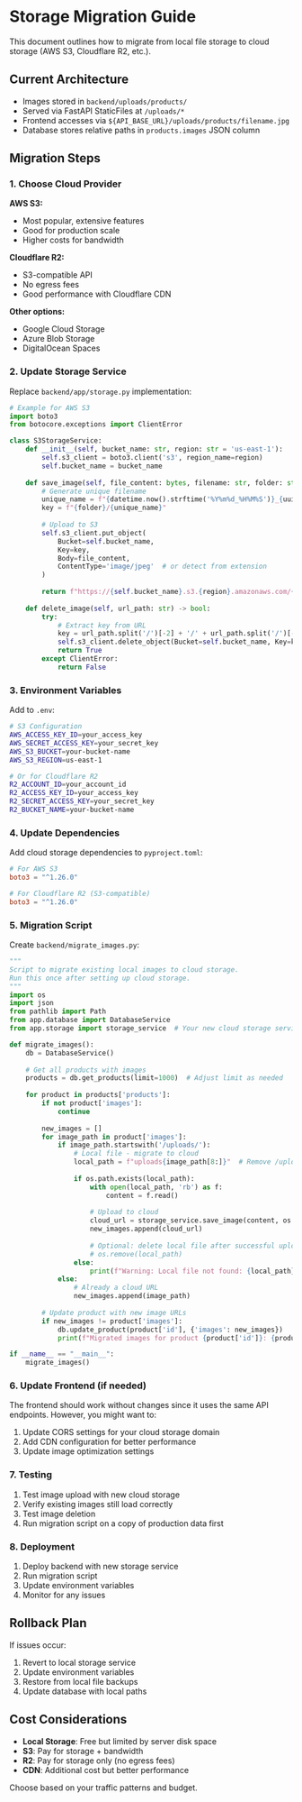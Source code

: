 # Storage Migration Guide

This document outlines how to migrate from local file storage to cloud storage (AWS S3, Cloudflare R2, etc.).

## Current Architecture

- Images stored in `backend/uploads/products/`
- Served via FastAPI StaticFiles at `/uploads/*`
- Frontend accesses via `${API_BASE_URL}/uploads/products/filename.jpg`
- Database stores relative paths in `products.images` JSON column

## Migration Steps

### 1. Choose Cloud Provider

**AWS S3:**
- Most popular, extensive features
- Good for production scale
- Higher costs for bandwidth

**Cloudflare R2:**
- S3-compatible API
- No egress fees
- Good performance with Cloudflare CDN

**Other options:**
- Google Cloud Storage
- Azure Blob Storage
- DigitalOcean Spaces

### 2. Update Storage Service

Replace `backend/app/storage.py` implementation:

```python
# Example for AWS S3
import boto3
from botocore.exceptions import ClientError

class S3StorageService:
    def __init__(self, bucket_name: str, region: str = 'us-east-1'):
        self.s3_client = boto3.client('s3', region_name=region)
        self.bucket_name = bucket_name
    
    def save_image(self, file_content: bytes, filename: str, folder: str = "products") -> str:
        # Generate unique filename
        unique_name = f"{datetime.now().strftime('%Y%m%d_%H%M%S')}_{uuid.uuid4().hex[:8]}{Path(filename).suffix}"
        key = f"{folder}/{unique_name}"
        
        # Upload to S3
        self.s3_client.put_object(
            Bucket=self.bucket_name,
            Key=key,
            Body=file_content,
            ContentType='image/jpeg'  # or detect from extension
        )
        
        return f"https://{self.bucket_name}.s3.{region}.amazonaws.com/{key}"
    
    def delete_image(self, url_path: str) -> bool:
        try:
            # Extract key from URL
            key = url_path.split('/')[-2] + '/' + url_path.split('/')[-1]
            self.s3_client.delete_object(Bucket=self.bucket_name, Key=key)
            return True
        except ClientError:
            return False
```

### 3. Environment Variables

Add to `.env`:
```bash
# S3 Configuration
AWS_ACCESS_KEY_ID=your_access_key
AWS_SECRET_ACCESS_KEY=your_secret_key
AWS_S3_BUCKET=your-bucket-name
AWS_S3_REGION=us-east-1

# Or for Cloudflare R2
R2_ACCOUNT_ID=your_account_id
R2_ACCESS_KEY_ID=your_access_key
R2_SECRET_ACCESS_KEY=your_secret_key
R2_BUCKET_NAME=your-bucket-name
```

### 4. Update Dependencies

Add cloud storage dependencies to `pyproject.toml`:

```toml
# For AWS S3
boto3 = "^1.26.0"

# For Cloudflare R2 (S3-compatible)
boto3 = "^1.26.0"
```

### 5. Migration Script

Create `backend/migrate_images.py`:

```python
"""
Script to migrate existing local images to cloud storage.
Run this once after setting up cloud storage.
"""
import os
import json
from pathlib import Path
from app.database import DatabaseService
from app.storage import storage_service  # Your new cloud storage service

def migrate_images():
    db = DatabaseService()
    
    # Get all products with images
    products = db.get_products(limit=1000)  # Adjust limit as needed
    
    for product in products['products']:
        if not product['images']:
            continue
            
        new_images = []
        for image_path in product['images']:
            if image_path.startswith('/uploads/'):
                # Local file - migrate to cloud
                local_path = f"uploads{image_path[8:]}"  # Remove /uploads prefix
                
                if os.path.exists(local_path):
                    with open(local_path, 'rb') as f:
                        content = f.read()
                    
                    # Upload to cloud
                    cloud_url = storage_service.save_image(content, os.path.basename(local_path))
                    new_images.append(cloud_url)
                    
                    # Optional: delete local file after successful upload
                    # os.remove(local_path)
                else:
                    print(f"Warning: Local file not found: {local_path}")
            else:
                # Already a cloud URL
                new_images.append(image_path)
        
        # Update product with new image URLs
        if new_images != product['images']:
            db.update_product(product['id'], {'images': new_images})
            print(f"Migrated images for product {product['id']}: {product['name']}")

if __name__ == "__main__":
    migrate_images()
```

### 6. Update Frontend (if needed)

The frontend should work without changes since it uses the same API endpoints. However, you might want to:

1. Update CORS settings for your cloud storage domain
2. Add CDN configuration for better performance
3. Update image optimization settings

### 7. Testing

1. Test image upload with new cloud storage
2. Verify existing images still load correctly
3. Test image deletion
4. Run migration script on a copy of production data first

### 8. Deployment

1. Deploy backend with new storage service
2. Run migration script
3. Update environment variables
4. Monitor for any issues

## Rollback Plan

If issues occur:

1. Revert to local storage service
2. Update environment variables
3. Restore from local file backups
4. Update database with local paths

## Cost Considerations

- **Local Storage**: Free but limited by server disk space
- **S3**: Pay for storage + bandwidth
- **R2**: Pay for storage only (no egress fees)
- **CDN**: Additional cost but better performance

Choose based on your traffic patterns and budget.
